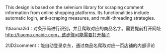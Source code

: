This design is based on the selenium library for scraping comment information from online shopping platforms. Its functionalities include automatic login, anti-scraping measures, and multi-threading strategies.

1\tiaoma2id：对条形码进行识别，并且爬取对应的商品名字。需要提前打开网址 http://tiaoma.cnaidc.com，该步骤可能需要打开梯子

2\ID2comment：能自动登录京东，通过商品名爬取对应一页店铺的内部评论


